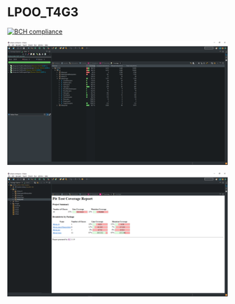 # LPOO_T4G3
[![BCH compliance](https://bettercodehub.com/edge/badge/GuilhermeJSilva/LPOO_T4G3?branch=master&token=e688142e3df56b65482acd9f28eade9f7640cbda)](https://bettercodehub.com/)


![picture](LPOO/coverage.png)

![picture](LPOO/pitMutation.png)
